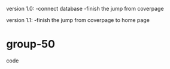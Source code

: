 version 1.0:
-connect database
-finish the jump from coverpage

version 1.1:
-finish the jump from coverpage to home page
# group-50
code 
